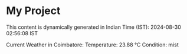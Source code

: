 # My Project

This content is dynamically generated in Indian Time (IST): 2024-08-30 02:56:08 IST


Current Weather in Coimbatore:
Temperature: 23.88 °C
Condition: mist
